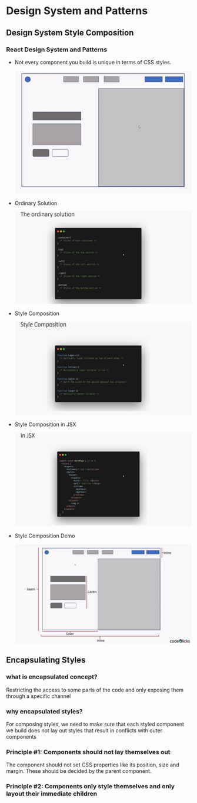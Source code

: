 # Design System and Patterns

## Design System Style Composition

### React Design System and Patterns

- Not every component you build is unique in terms of CSS styles.

  ![page layout](./mark-down-assets/09.Style%20Compositions.jpg)

- Ordinary Solution

  ![page layout css](./mark-down-assets//10.Style%20Compositions%20CSS.jpg)

- Style Composition

  ![page layout using style composition](./mark-down-assets/11.Style%20Compositions.jpg)

- Style Composition in JSX

  ![page layout using style composition in jsx](./mark-down-assets/12.Style%20Compositions%20in%20JSX.jpg)

- Style Composition Demo

  ![Style Composition Demo](./mark-down-assets/13.Style%20Compositions%20Demo.jpg)

## Encapsulating Styles

### what is encapsulated concept?

Restricting the access to some parts of the code and only exposing them through a specific channel

### why encapsulated styles?

For composing styles, we need to make sure that each styled component we build does not lay out styles that result in conflicts with outer components

### Principle #1: Components should not lay themselves out

The component should not set CSS properties like its position, size and margin. These should be decided by the parent component.

### Principle #2: Components only style themselves and only layout their immediate children

